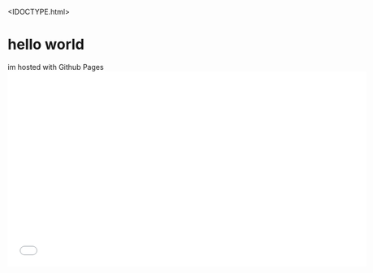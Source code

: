 <IDOCTYPE.html>
<html>
<body>
<h1>hello world</h1>
<p1>im hosted with Github Pages</p1>
<iframe src="//www.pixton.com/embed/pubpukp2" frameborder="0" width="140%" height="384" allowfullscreen></iframe>
</body>
</html> 
